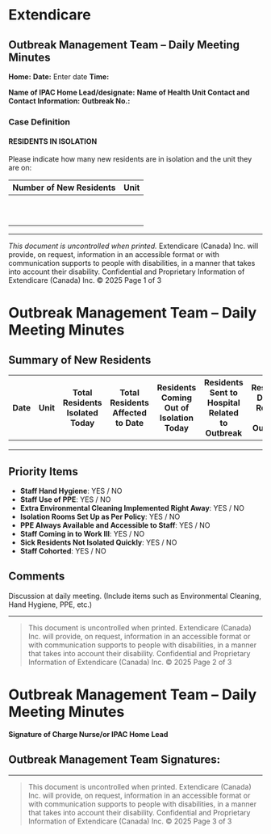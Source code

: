 # Extendicare
## Outbreak Management Team – Daily Meeting Minutes

**Home:**
**Date:** Enter date
**Time:**

**Name of IPAC Home Lead/designate:**
**Name of Health Unit Contact and Contact Information:**
**Outbreak No.:**

### Case Definition

#### RESIDENTS IN ISOLATION
Please indicate how many new residents are in isolation and the unit they are on:

| Number of New Residents | Unit |
|------------------------|------|
|                        |      |
|                        |      |
|                        |      |
|                        |      |
|                        |      |
|                        |      |
|                        |      |
|                        |      |
|                        |      |
|                        |      |

----

*This document is uncontrolled when printed.*
Extendicare (Canada) Inc. will provide, on request, information in an accessible format or with communication supports to people with disabilities, in a manner that takes into account their disability.
Confidential and Proprietary Information of Extendicare (Canada) Inc. © 2025
Page 1 of 3

# Outbreak Management Team – Daily Meeting Minutes

## Summary of New Residents
| Date       | Unit | Total Residents Isolated Today | Total Residents Affected to Date | Residents Coming Out of Isolation Today | Residents Sent to Hospital Related to Outbreak | Residents Deaths Related to Outbreak | Number of Staff Off Today | Number of Staff Affected to Date |
|------------|------|-------------------------------|----------------------------------|-----------------------------------------|-----------------------------------------------|-------------------------------------|---------------------------|-----------------------------------|
|            |      |                               |                                  |                                         |                                               |                                     |                           |                                   |
|            |      |                               |                                  |                                         |                                               |                                     |                           |                                   |
|            |      |                               |                                  |                                         |                                               |                                     |                           |                                   |

## Priority Items
- **Staff Hand Hygiene**: YES / NO
- **Staff Use of PPE**: YES / NO
- **Extra Environmental Cleaning Implemented Right Away**: YES / NO
- **Isolation Rooms Set Up as Per Policy**: YES / NO
- **PPE Always Available and Accessible to Staff**: YES / NO
- **Staff Coming in to Work Ill**: YES / NO
- **Sick Residents Not Isolated Quickly**: YES / NO
- **Staff Cohorted**: YES / NO

## Comments
Discussion at daily meeting. (Include items such as Environmental Cleaning, Hand Hygiene, PPE, etc.)

----

> This document is uncontrolled when printed.
> Extendicare (Canada) Inc. will provide, on request, information in an accessible format or with communication supports to people with disabilities, in a manner that takes into account their disability.
> Confidential and Proprietary Information of Extendicare (Canada) Inc. © 2025
> Page 2 of 3

# Outbreak Management Team – Daily Meeting Minutes

**Signature of Charge Nurse/or IPAC Home Lead**

## Outbreak Management Team Signatures:

----

> This document is uncontrolled when printed.
> Extendicare (Canada) Inc. will provide, on request, information in an accessible format or with communication supports to people with disabilities, in a manner that takes into account their disability.
> Confidential and Proprietary Information of Extendicare (Canada) Inc. © 2025
> Page 3 of 3